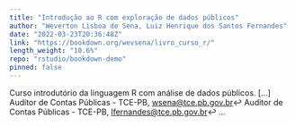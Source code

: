 ```yaml
---
title: "Introdução ao R com exploração de dados públicos"
author: "Weverton Lisboa de Sena, Luiz Henrique dos Santos Fernandes"
date: "2022-03-23T20:36:48Z"
link: "https://bookdown.org/wevsena/livro_curso_r/"
length_weight: "10.6%"
repo: "rstudio/bookdown-demo"
pinned: false
---
```


Curso introdutório da linguagem R com análise de dados públicos. [...] Auditor de Contas Públicas - TCE-PB, wsena@tce.pb.gov.br↩︎ Auditor de Contas Públicas - TCE-PB, lfernandes@tce.pb.gov.br↩︎ ...
